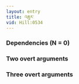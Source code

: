 ```yaml
---
layout: entry
title: འཆུར་
vid: Hill:0534
---
```

### Dependencies (N = 0)


### Two overt arguments


### Three overt arguments
